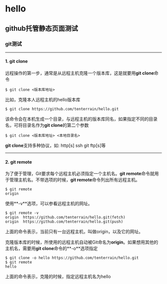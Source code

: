 # hello
## github托管静态页面测试
### git测试

***

#### 1. git clone

远程操作的第一步，通常是从远程主机克隆一个版本库，这是就要用**git clone**命令

`$ git clone <版本库地址>`

比如，克隆本人远程主机的hello版本库

`$ git clone https://github.com/tenterrain/hello.git`

该命令会在本机生成一个目录，与远程主机的版本库同名，如果指定不同的目录名，可将目录名作为**git 
clone**的第二个参数

`$ git clone <版本库地址> <本地目录名>`

**git clone**支持多种协议，如: http[s] ssh git ftp[s]等

***

#### 2. git remote

为了便于管理，Git要求每个远程主机必须指定一个主机名。**git remote**命令就用于管理主机名。不带选项的时候，**git remote**命令列出所有远程主机。

	$ git remote
	origin

使用**-v**选项，可以参看远程主机的网址。

	$ git remote -v
	origin  https://github.com/tenterrain/hello.git(fetch)
	origin  https://github.com/tenterrain/hello.git(push)

上面的命令表示，当前只有一台远程主机，叫做origin，以及它的网址。

克隆版本库的时候，所使用的远程主机自动被Git命名为**origin**。如果想用其他的主机名，需要用**git clone**命令的**-o**选项指定

	$ git clone -o hello https://github.com/tenterrain/hello.git
	$ git remote
	hello

上面的命令表示，克隆的时候，指定远程主机名为hello